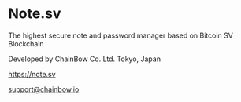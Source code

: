 # Note.sv
The highest secure note and password manager based on Bitcoin SV Blockchain

Developed by ChainBow Co. Ltd.
Tokyo, Japan

https://note.sv

support@chainbow.io
